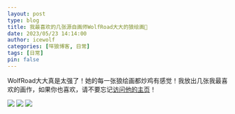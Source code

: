 ```yaml
---
layout: post
type: blog
title: 我最喜欢的几张源自画师WolfRoad大大的狼绘画🐺
date: 2023/05/23 14:14:00
author: icewolf
categories: [咩狼博客, 日常]
tags: [日常]
pin: false
---
```



WolfRoad大大真是太强了！她的每一张狼绘画都炒鸡有感觉！我放出几张我最喜欢的画作，如果你也喜欢，请不要忘记[访问他的主页](https://www.furaffinity.net/user/wolfsroad/)！

![](https://wolf.snowlyicewolf.club/assets/img/post/WolfRoad/WolfRoad-0.jpg)
![](https://wolf.snowlyicewolf.club/assets/img/post/WolfRoad/WolfRoad-1.jpg)
![](https://wolf.snowlyicewolf.club/assets/img/post/WolfRoad/WolfRoad-2.jpg)
